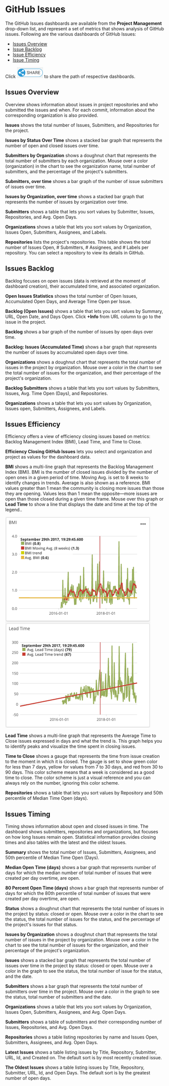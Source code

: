 # GitHub Issues

The GitHub Issues dashboards are available from the **Project Management** drop-down list, and represent a set of metrics that shows analysis of GitHub issues. Following are the various dashboards of GitHub Issues:

* [Issues Overview](github-issues.md#issues-overview)
* [Issue Backlog](github-issues.md#issues-backlog)
* [Issue Efficiency](github-issues.md#issues-efficiency)
* [Issue Timing](github-issues.md#issues-timing)

Click ![](../../../../.gitbook/assets/share-icon.png) to share the path of respective dashboards.

## Issues Overview

Overview shows information about issues in project repositories and who submitted the issues and when. For each commit, information about the corresponding organization is also provided. 

**Issues** shows the total number of Issues, Submitters, and Repositories for the project.

**Issues by Status Over Time** shows a stacked bar graph that represents the number of open and closed issues over time.

**Submitters by Organization** shows a doughnut chart that represents the total number of submitters by each organization. Mouse over a color \(organization\) in the chart to see the organization name, total number of submitters, and the percentage of the project's submitters.

**Submitters, over time** shows a bar graph of the number of issue submitters of issues over time.

**Issues by Organization, over time** shows a stacked bar graph that represents the number of issues by organization over time.

**Submitters** shows a table that lets you sort values by Submitter, Issues, Repositories, and Avg. Open Days.

**Organizations** shows a table that lets you sort values by Organization, Issues Open, Submitters, Assignees, and Labels. 

**Repositories** lists the project's repositories. This table shows the total number of Issues Open, \# Submitters, \# Assignees, and \# Labels per repository. You can select a repository to view its details in GitHub.

## Issues Backlog

Backlog focuses on open issues \(data is retrieved at the moment of dashboard creation\), their accumulated time, and associated organization.

**Open Issues Statistics** shows the total number of Open Issues, Accumulated Open Days, and Average Time Open per Issue.

**Backlog \(Open Issues\)** shows a table that lets you sort values by Summary, URL, Open Date, and Days Open. Click **+Info** from URL column to go to the issue in the project.

**Backlog** shows a bar graph of the number of issues by open days over time.

**Backlog: Issues \(Accumulated Time\)** shows a bar graph that represents the number of issues by accumulated open days over time.

**Organizations** shows a doughnut chart that represents the total number of issues in the project by organization. Mouse over a color in the chart to see the total number of issues for the organization, and their percentage of the project's organization.

**Backlog Submitters** shows a table that lets you sort values by Submitters, Issues, Avg. Time Open \(Days\), and Repositories.

**Organizations** shows a table that lets you sort values by Organization, Issues open, Submitters, Assignees, and Labels.

## Issues Efficiency

Efficiency offers a view of efficiency closing issues based on metrics: Backlog Management Index \(BMI\), Lead Time, and Time to Close.

**Efficiency Closing GitHub Issues** lets you select and organization and project as values for the dashboard data.

**BMI** shows a multi-line graph that represents the Backlog Management Index \(BMI\). BMI is the number of closed issues divided by the number of open ones in a given period of time. Moving Avg. is set to 8 weeks to identify changes in trends. Average is also shown as a reference. BMI values greater than 1 mean the community is closing more issues than those they are opening. Values less than 1 mean the opposite—more issues are open than those closed during a given time frame. Mouse over this graph or **Lead Time** to show a line that displays the date and time at the top of the legend..

![](../../../../.gitbook/assets/18088239.png)

**Lead Time** shows a multi-line graph that represents the Average Time to Close issues expressed in days and what the trend is. This graph helps you to identify peaks and visualize the time spent in closing issues.

**Time to Close** shows a gauge that represents the time from issue creation to the moment in which it is closed. The gauge is set to show green color for less than 7 days, yellow for values from 7 to 30 days, and red from 30 to 90 days. This color scheme means that a week is considered as a good time to close. The color scheme is just a visual reference and you can always rely on the number, ignoring this color scheme.

**Repositories** shows a table that lets you sort values by Repository and 50th percentile of Median Time Open \(days\).

## Issues Timing

Timing shows information about open and closed issues in time. The dashboard shows submitters, repositories and organizations, but focuses on how long Issues remain open. Statistical information provides closing times and also tables with the latest and the oldest Issues.

**Summary** shows the total number of Issues, Submitters, Assignees, and 50th percentile of Median Time Open \(Days\).

**Median Open Time \(days\)** shows a bar graph that represents number of days for which the median number of total number of issues that were created per day overtime, are open.

**80 Percent Open Time \(days\)** shows a bar graph that represents number of days for which the 80th percentile of total number of issues that were created per day overtime, are open.

**Status** shows a doughnut chart that represents the total number of issues in the project by status: closed or open. Mouse over a color in the chart to see the status, the total number of issues for the status, and the percentage of the project's issues for that status.

**Issues by Organization** shows a doughnut chart that represents the total number of issues in the project by organization. Mouse over a color in the chart to see the total number of issues for the organization, and their percentage of the project's organization.

**Issues** shows a stacked bar graph that represents the total number of issues over time in the project by status: closed or open. Mouse over a color in the graph to see the status, the total number of issue for the status, and the date.

**Submitters** shows a bar graph that represents the total number of submitters over time in the project. Mouse over a color in the graph to see the status, total number of submitters and the date.

**Organizations** shows a table that lets you sort values by Organization, Issues Open, Submitters, Assignees, and Avg. Open Days.

**Submitters** shows a table of submitters and their corresponding number of Issues, Repositories, and Avg. Open Days.

**Repositories** shows a table listing repositories by name and Issues Open, Submitters, Assignees, and Avg. Open Days.

**Latest Issues** shows a table listing issues by Title, Repository, Submitter, URL, Id, and Created on. The default sort is by most recently created issue.

**The Oldest Issues** shows a table listing issues by Title, Repository, Submitter, URL, Id, and Open Days. The default sort is by the greatest number of open days.

